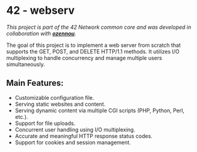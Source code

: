42 - webserv
=================

*This project is part of the 42 Network common core and was developed in collaboration with **[ozennou](https://github.com/ozennou)**.*

The goal of this project is to implement a web server from scratch that supports the GET, POST, and DELETE HTTP/1.1 methods. It utilizes I/O multiplexing to handle concurrency and manage multiple users simultaneously.

## Main Features:

- Customizable configuration file.
- Serving static websites and content.
- Serving dynamic content via multiple CGI scripts (PHP, Python, Perl, etc.).
- Support for file uploads.
- Concurrent user handling using I/O multiplexing.
- Accurate and meaningful HTTP response status codes.
- Support for cookies and session management.
